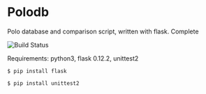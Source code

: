 # Polodb
Polo database and comparison script, written with flask. Complete


![Build Status](https://raw.githubusercontent.com/dwyl/repo-badges/master/highresPNGs/build-passing.png)

Requirements: python3, flask 0.12.2, unittest2
    
    
    
`$ pip install flask`

`$ pip install unittest2`
